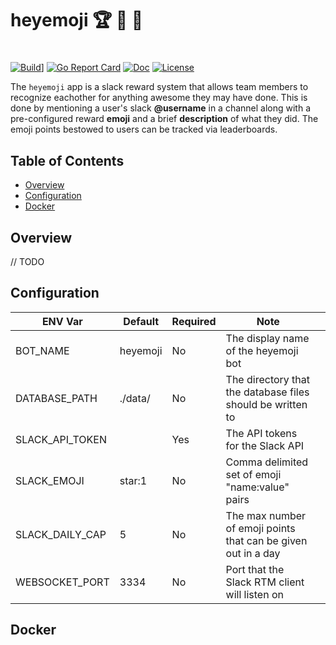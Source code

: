 # heyemoji 🏆 👏 🌟
# 

[![Build](https://img.shields.io/docker/build/mmcdole/heyemoji)](https://dockerhub.com/mmcdole/heyemoji)] [![Go Report Card](https://goreportcard.com/badge/github.com/mmcdole/heyemoji)](https://goreportcard.com/report/github.com/mmcdole/heyemoji) [![Doc](https://godoc.org/github.com/mmcdole/heyemoji?status.svg)](http://godoc.org/github.com/mmcdole/heyemoji) [![License](http://img.shields.io/:license-mit-blue.svg)](http://doge.mit-license.org)

The `heyemoji` app is a slack reward system that allows team members to recognize eachother for anything awesome they may have done.  This is done by mentioning a user's slack **@username** in a channel along with a pre-configured reward **emoji** and a brief **description** of what they did.  The emoji points bestowed to users can be tracked via leaderboards.

## Table of Contents

- [Overview](#overview)
- [Configuration](#configuration)
- [Docker](#docker)

## Overview

// TODO

## Configuration

| ENV Var         | Default  | Required | Note                                                          |   |
|-----------------|----------|----------|---------------------------------------------------------------|---|
| BOT_NAME        | heyemoji | No       | The display name of the heyemoji bot                          |   |
| DATABASE_PATH   | ./data/  | No       | The directory that the database files should be written to    |   |
| SLACK_API_TOKEN |          | Yes      | The API tokens for the Slack API                              |   |
| SLACK_EMOJI     | star:1   | No       | Comma delimited set of emoji "name:value" pairs               |   |
| SLACK_DAILY_CAP | 5        | No       | The max number of emoji points that can be given out in a day |   |
| WEBSOCKET_PORT  | 3334     | No       | Port that the Slack RTM client will listen on                 |   |

## Docker


